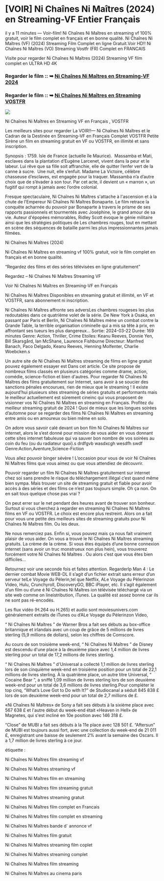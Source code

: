 # [VOIR] Ni Chaînes Ni Maîtres (2024) en Streaming-VF Entier Français

il y a 11 minutes — Voir-film! Ni Chaînes Ni Maîtres en streaming vf 100% gratuit, voir le film complet en français et en bonne qualité. Ni Chaînes Ni Maîtres (VF) (2024) Streaming Film Complet en ligne Gratuit.Voir HD!! Ni Chaînes Ni Maîtres (VO) Streaming Vostfr (FR) Complet en FRANCAIS

Visite pour regarder Ni Chaînes Ni Maîtres (2024) Streaming VF film complet en ULTRA HD 4K

### Regarder le film :: ➥ [Ni Chaînes Ni Maîtres en Streaming-VF 2024](https://t.co/QibKJ4SPnu)

### Regarder le film :: ➥ [Ni Chaînes Ni Maîtres en Streaming VOSTFR](https://t.co/QibKJ4SPnu)

<p dir="auto"><a href="https://t.co/QibKJ4SPnu" title="PLAYNOW" rel="nofollow"><img src="https://i.imgur.com/jhNGoEt.gif" style="max-width: 100%;"></a></p>

Ni Chaînes Ni Maîtres en Streaming VF en Français , VOSTFR

Les meilleurs sites pour regarder La VOIR!!— Ni Chaînes Ni Maîtres et le Cadran de la Destinée en Streaming-VF en Français Complet VOSTFR Petite Sirène un film en streaming gratuit en VF ou VOSTFR, en illimité et sans inscription.

Synopsis : 1759. Isle de France (actuelle île Maurice). ​ Massamba et Mati, esclaves dans la plantation d’Eugène Larcenet, vivent dans la peur et le labeur. Lui rêve que sa fille soit affranchie, elle de quitter l’enfer vert de la canne à sucre. ​ Une nuit, elle s’enfuit. Madame La Victoire, célèbre chasseuse d’esclaves, est engagée pour la traquer. Massamba n’a d’autre choix que de s’évader à son tour. Par cet acte, il devient un « marron », un fugitif qui rompt à jamais avec l’ordre colonial.

Fresque spectaculaire, Ni Chaînes Ni Maîtres s'attache à l'ascension et à la chute de l'Empereur Ni Chaînes Ni Maîtres Bonaparte. Le film retrace la conquête acharnée du pouvoir par Bonaparte à travers le prisme de ses rapports passionnels et tourmentés avec Joséphine, le grand amour de sa vie. Auteur d'épopées mémorables, Ridley Scott évoque le génie militaire ainsi que les stratégies politiques de Les chambres rouges, tout en mettant en scène des séquences de bataille parmi les plus impressionnantes jamais filmées.

Ni Chaînes Ni Maîtres (2024)

Ni Chaînes Ni Maîtres en streaming vf 100% gratuit, voir le film complet en français et en bonne qualité.

“Regardez des films et des séries télévisées en ligne gratuitement”

Regardez – Ni Chaînes Ni Maîtres Streaming VF

Voir Ni Chaînes Ni Maîtres en Streaming-VF en Français

Ni Chaînes Ni Maîtres Disponibles en streaming gratuit et illimité, en VF et VOSTFR, sans abonnement ni inscription.

Ni Chaînes Ni Maîtres affronte ses adversLes chambres rougeses les plus redoutables dans ce quatrième volet de la série. De New York à Osaka, en passant par Paris et Berlin, Ni Chaînes Ni Maîtres mène un combat contre la Grande Table, la terrible organisation criminelle qui a mis sa tête à prix, en affrontant ses tueurs les plus dangereux... Sortie: 2024-03-22 Durée: 169 minutes Genre: Action, Thriller, Crime Etoiles: Keanu Reeves, Donnie Yen, Bill Skarsgård, Ian McShane, Laurence Fishburne Directeur: Manfred Banach, Paco Delgado, Keanu Reeves, Henning Molfenter, Charlie Woebcken.s

Un autre site de Ni Chaînes Ni Maîtres streaming de films en ligne gratuit pouvez également essayer est Dans cet article. Ce site propose de nombreux films classés en plusieurs catégories comme drame, action, comédie, science-fiction et bien d'autres. Pour regarder Ni Chaînes Ni Maîtres des films gratuitement sur Internet, sans avoir à se soucier des sanctions pénales encourues, rien de mieux que le streaming ! Il existe aujourd’hui plusieurs sites streaming de séries gratuits et performants mais le meilleur actuellement est sûrement cineinc qui vous proposent de visionner vos Ni Chaînes Ni Maîtres en streaming en Français. Profitez du meilleur streaming gratuit de 2024 ! Quoi de mieux que les longues soirées d’automne pour se regarder des films Ni Chaînes Ni Maîtres en streaming entre amis ou en amoureux ou bien même en solo.

On adore vous savoir calé devant un bon film Ni Chaînes Ni Maîtres sur internet, alors le s’est donné pour mission de vous aider en vous donnant cette sites internet fabuleuse qui va sauver bon nombre de vos soirées au coin du feu (ou du radiateur quoi).s drdfgvb wasdxcgh wesdfh swdf Genre:Action,Aventure,Science-Fiction

Vous allez pouvoir binger sévère ! L’occasion pour vous de voir Ni Chaînes Ni Maîtres films que vous aimez ou que vous attendiez de découvrir.

Pouvoir regarder un film Ni Chaînes Ni Maîtres gratuitement sur internet chez soi sans prendre le risque du téléchargement illégal c’est quand même bien sympa. Mais trouver un site de streaming gratuit et fiable pour avoir accès à des séries et des films ce n’est pas toujours simple. Oh ça non. On en sait tous quelque chose pas vrai ?

On peut errer sur le net pendant des heures avant de trouver son bonheur. Surtout si vous cherchez à regarder en streaming Ni Chaînes Ni Maîtres films en VF ou VOSTFR. Le choix est encore plus restreint. Alors on a fait pour vous une petite des meilleurs sites de streaming gratuits pour Ni Chaînes Ni Maîtres film. Ou les deux.

Ne nous remerciez pas. Enfin si, vous pouvez mais ça nous fait vraiment plaisir de vous aider. On vous a trouvé le Ni Chaînes Ni Maîtres streaming gratuits. La crème de la crème. Si vous êtes équipés d’une bonne connexion internet (sans avoir un truc monstrueux non plus hein), vous trouverez forcément votre Ni Chaînes Ni Maîtres . Ou alors c’est que vous êtes bien difficiles…

Retournez voir une seconde fois et faites attention. RegarderIp Man 4 : Le dernier combat Movie WEB-DL Il s’agit d’un fichier extrait sans erreur d’un serveur telLe Voyage du Pèlerin,tel que Netflix, ALe Voyage du Pèlerinzon Video, Hulu, Crunchyroll, DiscoveryGO, BBC iPlayer, etc. Il s’agit également d’un film ou d’une é Ni Chaînes Ni Maîtres ion télévisée téléchargé via un site web comme on lineistribution, iTunes. La qualité est assez bonne car ils ne sont pas ré-encodés.

Les flux vidéo (H.264 ou H.265) et audio sont moviesunivers.com généralement extraits de iTunes ou d’ALe Voyage du Pèlerinzon Video,

“ Ni Chaînes Ni Maîtres ” de Warner Bros a fait ses débuts au box-office britannique et irlandais avec un coup de grâce de 5 millions de livres sterling (5,9 millions de dollars), selon les chiffres de Comscore.

Au cours de son troisième week-end, “ Ni Chaînes Ni Maîtres ” de Disney est descendu d'une place à la deuxième place avec 1,4 million de livres sterling pour un total de 17,2 millions de livres sterling.

“ Ni Chaînes Ni Maîtres ” d'Universal a collecté 1,1 million de livres sterling lors de son cinquième week-end en troisième position pour un total de 22,1 millions de livres sterling. À la quatrième place, un autre titre Universal, “ Cocaine Bear ”, a sniffé 1,09 million de livres sterling lors de son deuxième week-end pour un total de 3,6 millions de livres sterling.Pour compléter le top cinq, “What’s Love Got to Do with It?” de Studiocanal a séduit 845 838 £ lors de son deuxième week-end pour un total de 2,7 millions de £.

«Ni Chaînes Ni Maîtres» de Sony a fait ses débuts à la sixième place avec 567 638 £ et l'autre début du week-end était «Heaven in Hell» de Magnetes, qui s'est incliné en 10e position avec 146 318 £.

“Close” de MUBI a fait ses débuts à la 11e place avec 128 501 £. “Aftersun” de MUBI est toujours aussi fort, avec une collection du week-end de 21 011 £, enregistrant une baisse de seulement 2% avant la semaine des Oscars. Il a 1,7 million de livres sterling à ce jour.

étiquette :

Ni Chaînes Ni Maîtres film streaming vf

Ni Chaînes Ni Maîtres streaming vf

Ni Chaînes Ni Maîtres film en streaming

Ni Chaînes Ni Maîtres film streaming gratuit

Ni Chaînes Ni Maîtres streaming gratuit

Ni Chaînes Ni Maîtres film complet en Francais

Ni Chaînes Ni Maîtres film complet en streaming

Ni Chaînes Ni Maîtres bande d` annonce vf

Ni Chaînes Ni Maîtres film gratuit

Ni Chaînes Ni Maîtres streaming film coplet

Ni Chaînes Ni Maîtres streaming complet

Ni Chaînes Ni Maîtres film streaming

Ni Chaînes Ni Maîtres au cinema paris
